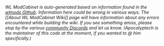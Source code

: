 *WL ModCabinet is auto-generated based on information found in the [wlmods Github](https://github.com/BLCM/wlmods).
Information here could be wrong in various ways.  The [[About WL ModCabinet Wiki]] page will have information
about any errors encountered while building the wiki.  If you see something amiss, please stop by the various
[community Discords](http://borderlandsmodding.com/community/) and let us know.  (Apocalyptech is the
maintainer of this code at the moment, if you wanted to @ him specifically.)*
